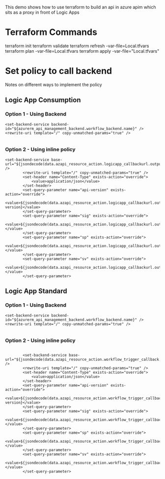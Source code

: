 This demo shows how to use terraform to build an api in azure apim which sits as a proxy in front of Logic Apps


# Terraform Commands

terraform init
terraform validate
terraform refresh -var-file=Local.tfvars
terraform plan -var-file=Local.tfvars
terraform apply -var-file="Local.tfvars"


# Set policy to call backend
Notes on different ways to implement the policy

## Logic App Consumption

### Option 1 - Using Backend

```
<set-backend-service backend-id="${azurerm_api_management_backend.workflow_backend.name}" />
<rewrite-uri template="/" copy-unmatched-params="true" />
        
```

### Option 2 - Using inline policy

```
<set-backend-service base-url="${jsondecode(data.azapi_resource_action.logicapp_callbackurl.output).basePath}" />
        <rewrite-uri template="/" copy-unmatched-params="true" />  
        <set-header name="Content-Type" exists-action="override">
            <value>application/json</value>
        </set-header>
        <set-query-parameter name="api-version" exists-action="override">
            <value>${jsondecode(data.azapi_resource_action.logicapp_callbackurl.output).queries.api-version}</value>
        </set-query-parameter>
        <set-query-parameter name="sig" exists-action="override">
            <value>${jsondecode(data.azapi_resource_action.logicapp_callbackurl.output).queries.sig}</value>
        </set-query-parameter>
        <set-query-parameter name="sp" exists-action="override">
            <value>${jsondecode(data.azapi_resource_action.logicapp_callbackurl.output).queries.sp}</value>
        </set-query-parameter>
        <set-query-parameter name="sv" exists-action="override">
            <value>${jsondecode(data.azapi_resource_action.logicapp_callbackurl.output).queries.sv}</value>
        </set-query-parameter>
```
## Logic App Standard

### Option 1 - Using Backend

```
<set-backend-service backend-id="${azurerm_api_management_backend.workflow_backend.name}" />
<rewrite-uri template="/" copy-unmatched-params="true" />
        
```

### Option 2 - Using inline policy

```

        <set-backend-service base-url="${jsondecode(data.azapi_resource_action.workflow_trigger_callback.output).basePath}" />
        <rewrite-uri template="/" copy-unmatched-params="true" />  
        <set-header name="Content-Type" exists-action="override">
            <value>application/json</value>
        </set-header>
        <set-query-parameter name="api-version" exists-action="override">
            <value>${jsondecode(data.azapi_resource_action.workflow_trigger_callback.output).queries.api-version}</value>
        </set-query-parameter>
        <set-query-parameter name="sig" exists-action="override">
            <value>${jsondecode(data.azapi_resource_action.workflow_trigger_callback.output).queries.sig}</value>
        </set-query-parameter>
        <set-query-parameter name="sp" exists-action="override">
            <value>${jsondecode(data.azapi_resource_action.workflow_trigger_callback.output).queries.sp}</value>
        </set-query-parameter>
        <set-query-parameter name="sv" exists-action="override">
            <value>${jsondecode(data.azapi_resource_action.workflow_trigger_callback.output).queries.sv}</value>
        </set-query-parameter>

```
